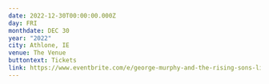 ```yaml
---
date: 2022-12-30T00:00:00.000Z
day: FRI
monthdate: DEC 30
year: "2022"
city: Athlone, IE
venue: The Venue
buttontext: Tickets
link: https://www.eventbrite.com/e/george-murphy-and-the-rising-sons-live-tickets-462543338577
---
```

